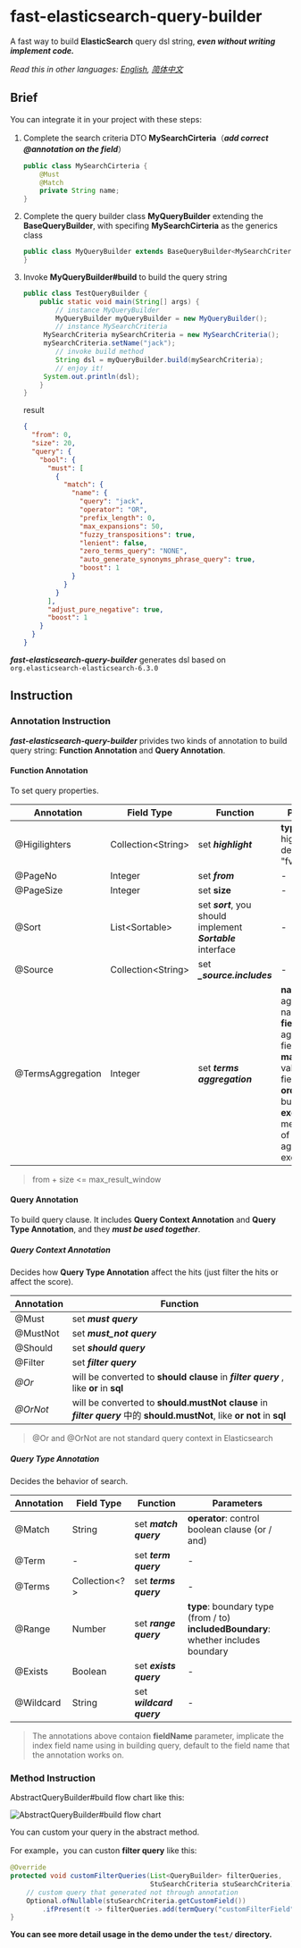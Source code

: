 # fast-elasticsearch-query-builder
A fast way to build **ElasticSearch** query dsl string, ***even without writing implement code.***

*Read this in other languages: [English](README.md), [简体中文](README.zh-cn.md)*

## Brief

You can integrate it in your project with these steps:

1. Complete the search criteria DTO **MySearchCirteria**（***add correct @annotation on the field***）

   ```java
   public class MySearchCirteria {
       @Must
       @Match
       private String name;
   }
   ```

2. Complete the query builder class **MyQueryBuilder** extending the  **BaseQueryBuilder**, with specifing **MySearchCirteria**  as the generics class

   ```java
   public class MyQueryBuilder extends BaseQueryBuilder<MySearchCriteria> {
   }
   ```

3. Invoke **MyQueryBuilder#build** to build the query string

   ```java
   public class TestQueryBuilder {
       public static void main(String[] args) {
           // instance MyQueryBuilder
           MyQueryBuilder myQueryBuilder = new MyQueryBuilder();
           // instance MySearchCriteria
   		MySearchCriteria mySearchCriteria = new MySearchCriteria();
   		mySearchCriteria.setName("jack");
           // invoke build method
           String dsl = myQueryBuilder.build(mySearchCriteria);
           // enjoy it!
   		System.out.println(dsl);
       }
   }
   ```

   result

   ```json
   {
     "from": 0,
     "size": 20,
     "query": {
       "bool": {
         "must": [
           {
             "match": {
               "name": {
                 "query": "jack",
                 "operator": "OR",
                 "prefix_length": 0,
                 "max_expansions": 50,
                 "fuzzy_transpositions": true,
                 "lenient": false,
                 "zero_terms_query": "NONE",
                 "auto_generate_synonyms_phrase_query": true,
                 "boost": 1
               }
             }
           }
         ],
         "adjust_pure_negative": true,
         "boost": 1
       }
     }
   }
   ```

***fast-elasticsearch-query-builder*** generates dsl based on `org.elasticsearch-elasticsearch-6.3.0`

## Instruction

### Annotation Instruction

***fast-elasticsearch-query-builder*** privides two kinds of annotation to build query string: **Function Annotation** and **Query Annotation**.

#### Function Annotation

To set query properties.

| Annotation        | Field Type          | Function                                                     | Parameters                                                   |
| ----------------- | ------------------- | ------------------------------------------------------------ | ------------------------------------------------------------ |
| @Higilighters     | Collection\<String> | set ***highlight***                                          | **type**: the highlight type, default to "fvh"               |
| @PageNo           | Integer             | set  ***from***                                              | -                                                            |
| @PageSize         | Integer             | set **size**                                                 | -                                                            |
| @Sort             | List\<Sortable>     | set ***sort***, you should implement ***Sortable*** interface | -                                                            |
| @Source           | Collection\<String> | set ***_source.includes***                                   | -                                                            |
| @TermsAggregation | Integer             | set ***terms aggregation***                                  | **name**: aggregation name<br />**field**: aggregation field<br />**maxSize**: max value of the field<br />**order**: buckets' order<br />**executionHint**: mechanisms of aggregations execution |

> from + size <= max_result_window

#### Query Annotation

To build query clause. It includes **Query Context Annotation** and **Query Type Annotation**, and they ***must be used together***.

##### Query Context Annotation

Decides how  **Query Type Annotation** affect the hits (just filter the hits or affect the score).

| Annotation | Function                                                     |
| ---------- | ------------------------------------------------------------ |
| @Must      | set ***must query***                                         |
| @MustNot   | set ***must_not query***                                     |
| @Should    | set ***should query***                                       |
| @Filter    | set ***filter query***                                       |
| *@Or*      | will be converted to **should clause** in ***filter query*** , like **or** in **sql** |
| *@OrNot*   | will be converted to **should.mustNot clause** in  ***filter query*** 中的 **should.mustNot**, like **or not** in **sql** |

> @Or and @OrNot are not standard query context in Elasticsearch

##### Query Type Annotation

Decides the behavior of search.

| Annotation | Field Type    | Function                 | Parameters                                                   |
| ---------- | ------------- | ------------------------ | ------------------------------------------------------------ |
| @Match     | String        | set ***match query***    | **operator**: control boolean clause (or / and)              |
| @Term      | -             | set ***term query***     | -                                                            |
| @Terms     | Collection<?> | set ***terms query***    | -                                                            |
| @Range     | Number        | set ***range query***    | **type**: boundary type (from / to)<br />**includedBoundary**: whether includes boundary |
| @Exists    | Boolean       | set ***exists query***   | -                                                            |
| @Wildcard  | String        | set ***wildcard query*** | -                                                            |

> The annotations above contaion **fieldName** parameter, implicate the index field name using in building query, default to the field name that the annotation works on.

### Method Instruction

AbstractQueryBuilder#build flow chart like this:

![AbstractQueryBuilder#build flow chart](https://raw.githubusercontent.com/Thare-Lam/fast-elasticsearch-query-builder/master/query-builder-flow-chart.jpg)

You can custom your query in the abstract method.

For example，you can custon **filter query** like this:

```java
@Override
protected void customFilterQueries(List<QueryBuilder> filterQueries, 
                                   StuSearchCriteria stuSearchCriteria) {
    // custom query that generated not through annotation
    Optional.ofNullable(stuSearchCriteria.getCustomField())
        .ifPresent(t -> filterQueries.add(termQuery("customFilterField", t)));
}
```

**You can see more detail usage in the demo under the `test/` directory.**